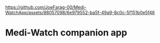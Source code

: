 
https://github.com/JoeFarag-00/Medi-WatchApp/assets/88057098/6e979552-ba5f-49a9-8c0c-5f151b0e5f46
# Medi-Watch companion app

